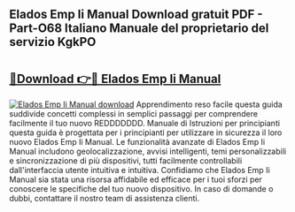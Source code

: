 ## Elados Emp Ii Manual Download gratuit PDF - Part-O68 Italiano Manuale del proprietario del servizio KgkPO

# <h2><a href="http://dfc9z7x.blite.top/?on=Elados+Emp+Ii+Manual">🔗Download 👉🔴 Elados Emp Ii Manual</a></h2>

[![Elados Emp Ii Manual download](https://i.imgur.com/lujVjoI.png)](http://dfc9z7x.blite.top/?on=Elados+Emp+Ii+Manual)
Apprendimento reso facile questa guida suddivide concetti complessi in semplici passaggi per comprendere facilmente il tuo nuovo REDDDDDDD. Manuale di Istruzioni per principianti questa guida è progettata per i principianti per utilizzare in sicurezza il loro nuovo Elados Emp Ii Manual. Le funzionalità avanzate di Elados Emp Ii Manual includono geolocalizzazione, avvisi intelligenti, temi personalizzabili e sincronizzazione di più dispositivi, tutti facilmente controllabili dall'interfaccia utente intuitiva e intuitiva. Confidiamo che Elados Emp Ii Manual sia stata una risorsa affidabile ed efficace per i tuoi sforzi per conoscere le specifiche del tuo nuovo dispositivo. In caso di domande o dubbi, contattare il nostro team di assistenza clienti.
